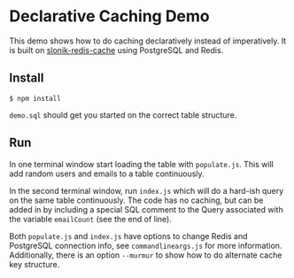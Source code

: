 # Declarative Caching Demo

This demo shows how to do caching declaratively instead of imperatively. It is built on [slonik-redis-cache](https://github.com/stockholmux/slonik-redis-cache) using PostgreSQL and Redis. 

## Install
```
$ npm install
```

`demo.sql` should get you started on the correct table structure.

## Run
In one terminal window start loading the table with `populate.js`. This will add random users and emails to a table continuously.

In the second terminal window, run `index.js` which will do a hard-ish query on the same table continuously. The code has no caching, but can be added in by including a special SQL comment to the Query associated with the variable `emailCount` (see the end of line).

Both `populate.js` and `index.js` have options to change Redis and PostgreSQL connection info, see `commandlineargs.js` for more information. Additionally, there is an option `--murmur` to show how to do alternate cache key structure.


